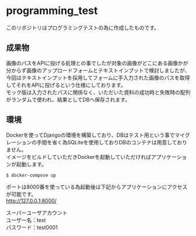 # programming_test
このリポジトリはプログラミングテストの為に作成したものです。  

## 成果物
画像のパスをAPIに投げる処理との事でしたが対象の画像がどこにある画像かが分からず画像のアップロードフォームとテキストインプットで検討しましたが、今回はテキストインプットを採用してフォームに手入力された画像のパスを取得してそれをAPIに投げるという仕様にしております。  
モック版は入力されたパスに関係なく、いただいた資料の成功時と失敗時の配列がランダムで使われ、結果としてDBへ保存されます。


## 環境
Dockerを使ってDjangoの環境を構築しており、DBはテスト用という事でマイグレーションの手間を省く為SQLiteを使用しておりDBのコンテナは用意しておりません。  
イメージをビルドしていただきDockerを起動していただければアプリケーションが起動します。

```
$ docker-compose up
```


ポートは8000番を使っている為起動後は下記からアプリケーションにアクセスが可能です。  
http://127.0.0.1:8000/

スーパーユーザアカウント  
ユーザー名：test  
パスワード：test0001
